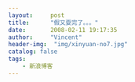 ```yaml
---
layout:     post
title:      "假又耍完了。。。"
date:       2008-02-11 19:17:35
author:     "Vincent"
header-img:  "img/xinyuan-no7.jpg"
catalog: false
tags:
    - 新浪博客
---
```



 <img> <img>

<img> <img>

 



